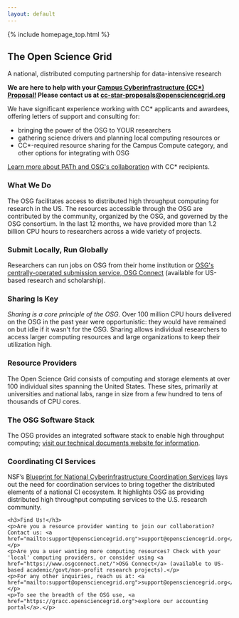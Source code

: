 ```yaml
---
layout: default
---
```


{% include homepage_top.html %}

## The Open Science Grid

A national, distributed computing partnership for data-intensive research

<div id="osg-special-banner">
  <p class="special-banner-1"><strong>We are here to help with your <a href="https://www.nsf.gov/pubs/2021/nsf21528/nsf21528.htm/">Campus Cyberinfrastructure (CC*) Proposal!</a> Please contact us at <a href="mailto:cc-star-proposals@opensciencegrid.org">cc-star-proposals@opensciencegrid.org</a></strong></p>
  <p class="special-banner-1" style="margin-bottom: 0.5ex;">
    We have significant experience working with CC* applicants and awardees, offering letters of support and consulting for:
  </p>
  <ul>
    <li>bringing the power of the OSG to YOUR researchers</li>
    <li>
        gathering science drivers and planning local computing resources or
    </li>
    <li>CC*-required resource sharing for the Campus Compute category, and other options for integrating with OSG</li>
  </ul>

  <p class="special-banner-1" style="margin-bottom: 0.5ex;">
    <a href="https://opensciencegrid.org/technology/policy/campus-cyberinfrastructure/">Learn more about PATh and OSG's collaboration</a> with CC* recipients.
  </p>
</div>

<div class="row">
  <div class="col-lg-4">
    <h3>What We Do</h3>
    <p>The OSG facilitates access to distributed high throughput computing for research in the US.
    The resources accessible through the OSG are contributed by the community, organized by the OSG, and governed by the OSG consortium.
    In the last 12 months, we have provided more than 1.2 billion CPU hours to researchers across a wide variety of projects.
    </p>
  </div>
  <div class="col-lg-4">
    <h3>Submit Locally, Run Globally</h3>
    <p>Researchers can run jobs on OSG from their home institution or <a href="https://www.osgconnect.net/">OSG's centrally-operated submission service, OSG Connect</a> (available for US-based research and scholarship).</p>
  </div>
  <div class="col-lg-4">
    <h3>Sharing Is Key</h3>
    <p><em>Sharing is a core principle of the OSG.</em>  Over 100 million CPU hours delivered on the OSG in the past year were opportunistic: they would have remained on but idle
if it wasn't for the OSG. Sharing allows individual researchers to access larger computing resources and large organizations to keep their utilization high.</p>
  </div>
</div>
<div class="row">
  <div class="col-lg-4">
    <h3>Resource Providers</h3>
    <p>The Open Science Grid consists of computing and storage elements at over 100 individual sites spanning the United States.
    These sites, primarily at universities and national labs, range in size from a few hundred to tens of thousands of CPU cores.</p>
  </div>
  <div class="col-lg-4">
    <h3>The OSG Software Stack</h3>
    <p>The OSG provides an integrated software stack to enable high throughput computing; <a href="docs/">visit our technical documents website for information</a>.</p>
  </div>
  <div class="col-lg-4">
    <h3>Coordinating CI Services</h3>
    <p>
      NSF’s
      <a href="https://www.nsf.gov/cise/oac/vision/blueprint-2019/nsf-aci-blueprint-services.pdf">Blueprint
        for National Cyberinfrastructure Coordination Services</a>
      lays out the need for coordination services to bring together the distributed elements of a national CI ecosystem.
      It highlights OSG as providing distributed high throughput computing services to the U.S. research community.
    </p>
  </div>
</div>
<div class="row">
  <div class="col-lg-12">
    
    <h3>Find Us!</h3>
    <p>Are you a resource provider wanting to join our collaboration? Contact us: <a href="mailto:support@opensciencegrid.org">support@opensciencegrid.org</a>.</p>
    <p>Are you a user wanting more computing resources? Check with your 'local' computing providers, or consider using <a href="https://www.osgconnect.net/">OSG Connect</a> (available to US-based academic/govt/non-profit research projects).</p>
    <p>For any other inquiries, reach us at: <a href="mailto:support@opensciencegrid.org">support@opensciencegrid.org</a>.</p>
    <p>To see the breadth of the OSG use, <a href="https://gracc.opensciencegrid.org">explore our accounting portal</a>.</p>
  </div>
</div>

